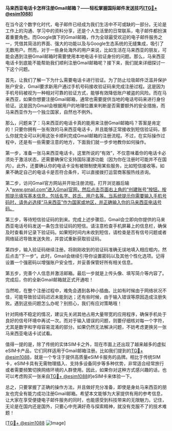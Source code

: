 **马来西亚电话卡怎样注册Gmail邮箱？——轻松掌握国际邮件发送技巧[[TG💪+ @esim1088](https://t.me/s/esim1088)]**

在当今这个数字化时代，电子邮件已经成为我们生活中不可或缺的一部分。无论是工作上的沟通、学习中的资料分享，还是个人生活里的日常联系，电子邮件都扮演着重要角色。而Google旗下的Gmail邮箱，作为全球最受欢迎的电子邮件服务之一，凭借其简洁的界面、强大的功能以及与Google生态系统的无缝集成，吸引了无数用户。然而，对于一些身处海外的用户来说，比如生活在马来西亚的朋友，可能会遇到注册Gmail邮箱时需要使用本地电话卡验证身份的问题。那么，马来西亚电话卡到底能不能帮助我们顺利注册Gmail邮箱呢？接下来，我们就来详细探讨一下这个问题。

首先，让我们了解一下为什么需要电话卡进行验证。为了防止垃圾邮件泛滥并保护账户安全，Gmail要求新用户通过手机号码接收验证码来完成注册过程。这是因为手机号码被视为一种相对可靠的验证方式，能够有效降低账户被盗的风险。而在马来西亚，如果你想要注册Gmail邮箱，通常也需要提供当地的电话号码来进行身份验证。这是因为Gmail会根据用户的地理位置来判断是否需要额外的安全措施，而马来西亚作为一个独立国家，自然也不例外。

那么，问题来了：马来西亚的电话卡真的能用来注册Gmail邮箱吗？答案是肯定的！只要你拥有一张有效的马来西亚电话卡，并且能够正常接收到短信验证码，那么你就完全可以利用这张卡顺利完成Gmail邮箱的注册流程。不过，在实际操作过程中，还是有一些需要注意的地方，下面我们就一步步地教你如何操作。

第一步，准备一张马来西亚电话卡。这里所说的“有效”，不仅意味着你的电话卡必须处于激活状态，还需要确保它支持国际漫游功能（因为你在注册时可能并不在国内）。此外，还要确认你的电话卡没有被限制使用某些服务，比如短信接收等。如果不确定自己的电话卡是否符合条件，可以直接拨打运营商客服热线咨询。

第二步，访问Gmail官方网站并开始注册流程。打开浏览器后输入“www.gmail.com”进入Gmail官网，然后点击页面右上角的“创建账号”按钮。按照提示填写基本信息，包括名字、姓氏、用户名等。当系统提示你需要输入手机号码时，请务必选择“马来西亚”作为国家或地区，并正确输入你的马来西亚电话号码。

第三步，等待短信验证码的到来。完成上述步骤后，Gmail会立即向你提供的马来西亚电话号码发送一条包含验证码的短信。请注意检查手机屏幕上的信息栏，确保及时查看并记录下验证码。如果短时间内未收到短信，请检查是否有信号问题或者网络延迟导致发送失败，并尝试重新获取验证码。

第四步，输入验证码继续注册。将刚刚收到的验证码准确无误地填入相应框内，然后点击“下一步”。此时，Gmail会继续引导你设置密码以及其他个性化选项。记得设置一个强密码以增强账户安全性，并妥善保管好所有相关信息。

第五步，完善个人信息并激活邮箱。最后一步就是上传头像、填写简介等内容了。完成后，你的全新Gmail邮箱就正式开通啦！

当然啦，在整个注册过程中，难免会遇到各种小插曲。比如有时候由于网络状况不佳，可能导致验证码迟迟未能到达；还有些时候，由于输入错误等原因造成注册失败。遇到这些问题怎么办呢？别担心，我们有应对策略哦！

针对网络不稳定的情况，建议先关闭其他占用大量带宽的应用程序，确保手机处于良好的信号环境中再试一次。而对于输入错误的问题，则要仔细核对每一个字符，尤其是数字和字母容易混淆的部分。如果仍然无法解决问题，不妨考虑更换另一张马来西亚电话卡试试看。

值得一提的是，除了传统的实体SIM卡之外，现在市面上还出现了越来越多的虚拟eSIM卡产品，它们同样适用于Gmail邮箱注册。比如我们提到的[TG💪+ @esim1088](https://t.me/s/esim1088)，就是一个专注于提供高质量eSIM卡服务的品牌。相比于传统SIM卡，eSIM卡具有无需物理插入、支持多设备同步等多种优势，非常适合经常旅行或者需要频繁切换网络环境的人群使用。因此，如果你对这种方式感兴趣的话，也可以考虑购买一张来自[TG💪+ @esim1088](https://t.me/s/esim1088)的eSIM卡来体验一下。

总之，只要掌握了正确的操作方法，并且做好充分准备，即使是身处马来西亚的朋友也完全有能力成功注册Gmail邮箱。希望本文能够为大家提供有用的参考信息，让大家在享受便捷电子邮件服务的同时，也能感受到科技带来的无限魅力。记住，无论是在国内还是国外，只要心中充满好奇与探索精神，就没有克服不了的技术难题！

[[TG💪+ @esim1088](https://t.me/s/esim1088) ![Image](https://i.postimg.cc/4NQfJmqS/Snipaste-2025-05-13-00-14-12.png)]